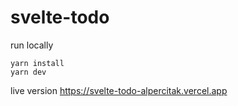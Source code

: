 # svelte-todo

run locally

```
yarn install
yarn dev
```

live version
https://svelte-todo-alpercitak.vercel.app
